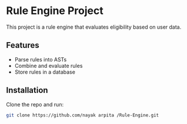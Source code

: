 # Rule Engine Project

This project is a rule engine that evaluates eligibility based on user data.

## Features
- Parse rules into ASTs
- Combine and evaluate rules
- Store rules in a database

## Installation
Clone the repo and run:
```bash
git clone https://github.com/nayak arpita /Rule-Engine.git
